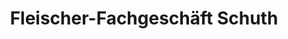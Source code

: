 ---
title: "Fleischer-Fachgeschäft Schuth"
url: /koeln/fleischer-fachgeschaeft-schuth/
shop: Metzgerei
---